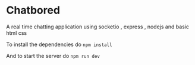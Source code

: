 # Chatbored
A real time chatting application using socketio , express , nodejs and basic html css

To install the dependencies do `npm install` 

And to start the server do `npm run dev`
